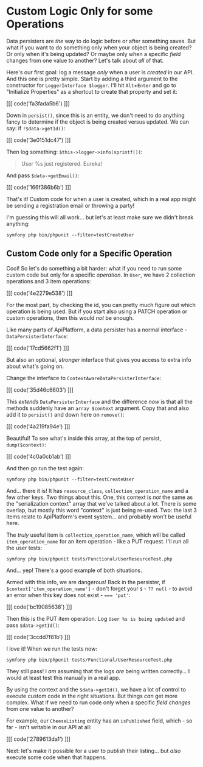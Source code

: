 # Custom Logic Only for some Operations

Data persisters are *the* way to do logic before or after something saves. But what
if you want to do something only when your object is being created? Or only when
it's being updated? Or maybe only when a specific *field* changes from one value
to another? Let's talk about *all* of that.

Here's our first goal: log a message *only* when a user is *created* in our API.
And this one is pretty simple. Start by adding a third argument to the constructor for
`LoggerInterface $logger`. I'll hit `Alt`+`Enter` and go to "Initialize Properties" as
a shortcut to create that property and set it:

[[[ code('fa3fada5b6') ]]]

Down in `persist()`, since this is an entity, we don't need to do anything fancy
to determine if the object is being created versus updated. We can say: if
`!$data->getId()`:

[[[ code('3e0151dc47') ]]]

Then log something: `$this->logger->info(sprintf())`:

> User %s just registered. Eureka!

And pass `$data->getEmail()`:

[[[ code('166f386b6b') ]]]

That's it! Custom code for when a user is created, which in a real app might be
sending a registration email or throwing a party!

I'm guessing this will all work... but let's at least make sure we didn't break
anything:

```terminal
symfony php bin/phpunit --filter=testCreateUser
```

## Custom Code only for a Specific Operation

Cool! So let's do something a bit harder: what if you need to run some custom code
but only for a specific *operation*. In `User`, we have 2 collection operations
and 3 item operations:

[[[ code('4e2279e538') ]]]

For the most part, by checking the id, you can pretty much figure out which
operation is being used. But if you start also using a PATCH operation or
custom operations, then this would *not* be enough.

Like many parts of ApiPlatform, a data persister has a normal interface -
`DataPersisterInterface`:

[[[ code('17cd5662f1') ]]]

But also an optional, *stronger* interface that gives you access to extra info
about what's going on.

Change the interface to `ContextAwareDataPersisterInterface`:

[[[ code('35d46c6603') ]]]

This *extends* `DataPersisterInterface` and the difference *now* is that all
the methods suddenly have an `array $context` argument. Copy that and also add
it to `persist()` and down here on `remove()`:

[[[ code('4a219fa94e') ]]]

Beautiful! To see what's inside this array, at the top of persist, `dump($context)`:

[[[ code('4c0a0cb1ab') ]]]

And then go run the test again:

```terminal-silent
symfony php bin/phpunit --filter=testCreateUser
```

And... there it is! It has `resource_class`, `collection_operation_name` and a few
other keys. Two things about this. One, this context is *not* the same as the
"serialization context" array that we've talked about a lot. There *is* some overlap,
but mostly this word "context" is just being re-used. Two: the last 3
items relate to ApiPlatform's event system... and probably won't be useful here.

The *truly* useful item is `collection_operation_name`, which will be called
`item_operation_name` for an item operation - like a PUT request. I'll run all
the user tests:

```terminal-silent
symfony php bin/phpunit tests/Functional/UserResourceTest.php
```

And... yep! There's a good example of both situations.

Armed with this info, we are dangerous! Back in the persister, if
`$context['item_operation_name']` - don't forget your `$` - `?? null` - to avoid
an error when this key does not exist - `=== 'put'`:

[[[ code('bc19085638') ]]]

Then this is the PUT item operation. Log `User %s is being updated` and pass
`$data->getId()`:

[[[ code('3ccdd7f81b') ]]]

I love it! When we run the tests now:

```terminal-silent
symfony php bin/phpunit tests/Functional/UserResourceTest.php
```

They still pass! I *am* assuming that the logs *are* being written correctly...
I would at least test this manually in a real app.

By using the context and the `$data->getId()`, we have a lot of control to
execute custom code in the right situations. But things *can* get more complex.
What if we need to run code only when a specific *field* *changes* from
one value to another?

For example, our `CheeseListing` entity has an `isPublished` field, which - so far -
isn't writable in our API at all:

[[[ code('2789613da1') ]]]

Next: let's make it possible for a user to publish their listing... but *also*
execute some code when that happens.
